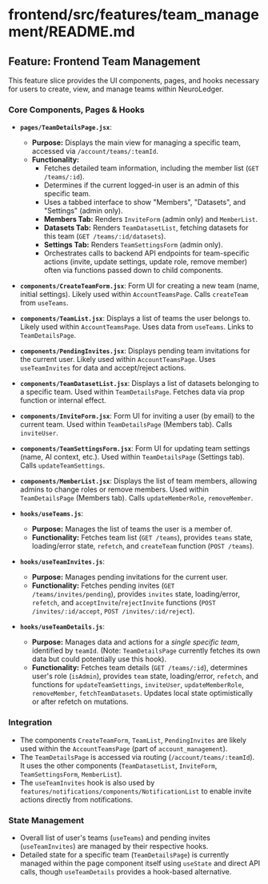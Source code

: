 # frontend/src/features/team_management/README.md

## Feature: Frontend Team Management

This feature slice provides the UI components, pages, and hooks necessary for users to create, view, and manage teams within NeuroLedger.

### Core Components, Pages & Hooks

*   **`pages/TeamDetailsPage.jsx`**:
    *   **Purpose:** Displays the main view for managing a specific team, accessed via `/account/teams/:teamId`.
    *   **Functionality:**
        *   Fetches detailed team information, including the member list (`GET /teams/:id`).
        *   Determines if the current logged-in user is an admin of this specific team.
        *   Uses a tabbed interface to show "Members", "Datasets", and "Settings" (admin only).
        *   **Members Tab:** Renders `InviteForm` (admin only) and `MemberList`.
        *   **Datasets Tab:** Renders `TeamDatasetList`, fetching datasets for this team (`GET /teams/:id/datasets`).
        *   **Settings Tab:** Renders `TeamSettingsForm` (admin only).
        *   Orchestrates calls to backend API endpoints for team-specific actions (invite, update settings, update role, remove member) often via functions passed down to child components.

*   **`components/CreateTeamForm.jsx`**: Form UI for creating a new team (name, initial settings). Likely used within `AccountTeamsPage`. Calls `createTeam` from `useTeams`.
*   **`components/TeamList.jsx`**: Displays a list of teams the user belongs to. Likely used within `AccountTeamsPage`. Uses data from `useTeams`. Links to `TeamDetailsPage`.
*   **`components/PendingInvites.jsx`**: Displays pending team invitations for the current user. Likely used within `AccountTeamsPage`. Uses `useTeamInvites` for data and accept/reject actions.
*   **`components/TeamDatasetList.jsx`**: Displays a list of datasets belonging to a specific team. Used within `TeamDetailsPage`. Fetches data via prop function or internal effect.
*   **`components/InviteForm.jsx`**: Form UI for inviting a user (by email) to the current team. Used within `TeamDetailsPage` (Members tab). Calls `inviteUser`.
*   **`components/TeamSettingsForm.jsx`**: Form UI for updating team settings (name, AI context, etc.). Used within `TeamDetailsPage` (Settings tab). Calls `updateTeamSettings`.
*   **`components/MemberList.jsx`**: Displays the list of team members, allowing admins to change roles or remove members. Used within `TeamDetailsPage` (Members tab). Calls `updateMemberRole`, `removeMember`.

*   **`hooks/useTeams.js`**:
    *   **Purpose:** Manages the list of teams the user is a member of.
    *   **Functionality:** Fetches team list (`GET /teams`), provides `teams` state, loading/error state, `refetch`, and `createTeam` function (`POST /teams`).
*   **`hooks/useTeamInvites.js`**:
    *   **Purpose:** Manages pending invitations for the current user.
    *   **Functionality:** Fetches pending invites (`GET /teams/invites/pending`), provides `invites` state, loading/error, `refetch`, and `acceptInvite`/`rejectInvite` functions (`POST /invites/:id/accept`, `POST /invites/:id/reject`).
*   **`hooks/useTeamDetails.js`**:
    *   **Purpose:** Manages data and actions for a *single specific team*, identified by `teamId`. (Note: `TeamDetailsPage` currently fetches its own data but could potentially use this hook).
    *   **Functionality:** Fetches team details (`GET /teams/:id`), determines user's role (`isAdmin`), provides `team` state, loading/error, `refetch`, and functions for `updateTeamSettings`, `inviteUser`, `updateMemberRole`, `removeMember`, `fetchTeamDatasets`. Updates local state optimistically or after refetch on mutations.

### Integration

*   The components `CreateTeamForm`, `TeamList`, `PendingInvites` are likely used within the `AccountTeamsPage` (part of `account_management`).
*   The `TeamDetailsPage` is accessed via routing (`/account/teams/:teamId`). It uses the other components (`TeamDatasetList`, `InviteForm`, `TeamSettingsForm`, `MemberList`).
*   The `useTeamInvites` hook is also used by `features/notifications/components/NotificationList` to enable invite actions directly from notifications.

### State Management

*   Overall list of user's teams (`useTeams`) and pending invites (`useTeamInvites`) are managed by their respective hooks.
*   Detailed state for a specific team (`TeamDetailsPage`) is currently managed within the page component itself using `useState` and direct API calls, though `useTeamDetails` provides a hook-based alternative.